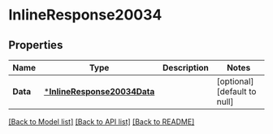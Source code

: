 # InlineResponse20034

## Properties
Name | Type | Description | Notes
------------ | ------------- | ------------- | -------------
**Data** | [***InlineResponse20034Data**](inline_response_200_34_data.md) |  | [optional] [default to null]

[[Back to Model list]](../README.md#documentation-for-models) [[Back to API list]](../README.md#documentation-for-api-endpoints) [[Back to README]](../README.md)

